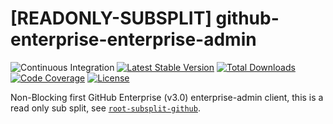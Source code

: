 # [READONLY-SUBSPLIT] github-enterprise-enterprise-admin


![Continuous Integration](https://github.com/php-api-clients/github-enterprise-enterprise-admin/workflows/Continuous%20Integration/badge.svg)
[![Latest Stable Version](https://poser.pugx.org/api-clients/github-enterprise-enterprise-admin/v/stable.png)](https://packagist.org/packages/api-clients/github-enterprise-enterprise-admin)
[![Total Downloads](https://poser.pugx.org/api-clients/github-enterprise-enterprise-admin/downloads.png)](https://packagist.org/packages/api-clients/github-enterprise-enterprise-admin)
[![Code Coverage](https://scrutinizer-ci.com/g/php-api-clients/github-enterprise-enterprise-admin/badges/coverage.png?b==)](https://scrutinizer-ci.com/g/php-api-clients/github-enterprise-enterprise-admin/?branch=)
[![License](https://poser.pugx.org/api-clients/github-enterprise-enterprise-admin/license.png)](https://packagist.org/packages/api-clients/github-enterprise-enterprise-admin)

Non-Blocking first GitHub Enterprise (v3.0) enterprise-admin client, this is a read only sub split, see [`root-subsplit-github`](https://github.com/php-api-clients/root-subsplit-github).
